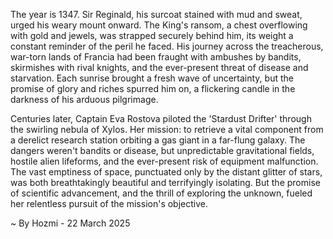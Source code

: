 
The year is 1347.  Sir Reginald, his surcoat stained with mud and sweat, urged his weary mount onward.  The King's ransom, a chest overflowing with gold and jewels, was strapped securely behind him, its weight a constant reminder of the peril he faced.  His journey across the treacherous, war-torn lands of Francia had been fraught with ambushes by bandits, skirmishes with rival knights, and the ever-present threat of disease and starvation. Each sunrise brought a fresh wave of uncertainty, but the promise of glory and riches spurred him on, a flickering candle in the darkness of his arduous pilgrimage.


Centuries later, Captain Eva Rostova piloted the 'Stardust Drifter' through the swirling nebula of Xylos.  Her mission: to retrieve a vital component from a derelict research station orbiting a gas giant in a far-flung galaxy.  The dangers weren't bandits or disease, but unpredictable gravitational fields, hostile alien lifeforms, and the ever-present risk of equipment malfunction.  The vast emptiness of space, punctuated only by the distant glitter of stars, was both breathtakingly beautiful and terrifyingly isolating.  But the promise of scientific advancement, and the thrill of exploring the unknown, fueled her relentless pursuit of the mission's objective.

~ By Hozmi - 22 March 2025
